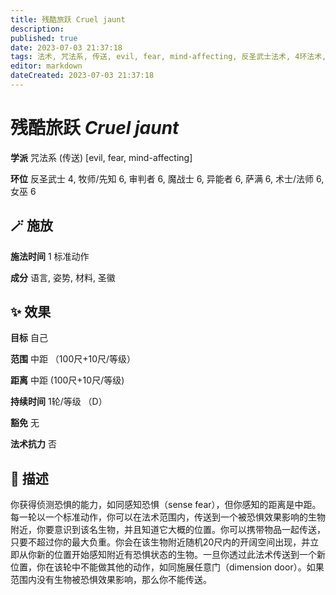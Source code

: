 ```yaml
---
title: 残酷旅跃 Cruel jaunt
description: 
published: true
date: 2023-07-03 21:37:18
tags: 法术, 咒法系, 传送, evil, fear, mind-affecting, 反圣武士法术, 4环法术, 牧师/先知法术, 6环法术, 审判者法术, 魔战士法术, 异能者法术, 萨满法术, 术士/法师法术, 女巫法术
editor: markdown
dateCreated: 2023-07-03 21:37:18
---
```


# **残酷旅跃** *Cruel jaunt*

**学派** 咒法系 (传送) \[evil, fear, mind-affecting\] 

**环位** 反圣武士 4, 牧师/先知 6, 审判者 6, 魔战士 6, 异能者 6, 萨满 6, 术士/法师 6, 女巫 6

## 🪄 施放

**施法时间** 1 标准动作

**成分** 语言, 姿势, 材料, 圣徽

## ✨ 效果 

**目标** 自己 

**范围** 中距 （100尺+10尺/等级）

**距离** 中距 (100尺+10尺/等级)  

**持续时间** 1轮/等级 （D） 

**豁免** 无

**法术抗力** 否

## 📖 描述

你获得侦测恐惧的能力，如同感知恐惧（sense fear），但你感知的距离是中距。每一轮以一个标准动作，你可以在法术范围内，传送到一个被恐惧效果影响的生物附近，你要意识到该名生物，并且知道它大概的位置。你可以携带物品一起传送，只要不超过你的最大负重。你会在该生物附近随机20尺内的开阔空间出现，并立即从你新的位置开始感知附近有恐惧状态的生物。一旦你透过此法术传送到一个新位置，你在该轮中不能做其他的动作，如同施展任意门（dimension door）。如果范围内没有生物被恐惧效果影响，那么你不能传送。
    